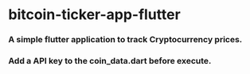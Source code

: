 # bitcoin-ticker-app-flutter
### A simple flutter application to track Cryptocurrency prices.
### Add a API key to the coin_data.dart before execute.
